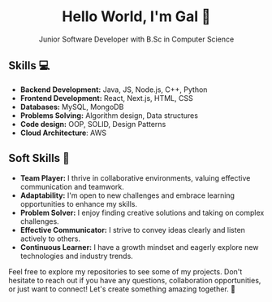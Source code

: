 
<div align="center"> 
  <h1>Hello World, I'm Gal 👋</h1>
  Junior Software Developer with B.Sc in Computer Science
</div>

  ## Skills 💻
- **Backend Development:** Java, JS, Node.js, C++, Python
- **Frontend Development:** React, Next.js, HTML, CSS
- **Databases:** MySQL, MongoDB
- **Problems Solving:** Algorithm design, Data structures
- **Code design:** OOP, SOLID, Design Patterns
- **Cloud Architecture**: AWS

## Soft Skills 🌱 
- **Team Player:** I thrive in collaborative environments, valuing effective communication and teamwork.
- **Adaptability:** I'm open to new challenges and embrace learning opportunities to enhance my skills.
- **Problem Solver:** I enjoy finding creative solutions and taking on complex challenges.
- **Effective Communicator:** I strive to convey ideas clearly and listen actively to others.
- **Continuous Learner:** I have a growth mindset and eagerly explore new technologies and industry trends.

Feel free to explore my repositories to see some of my projects. Don't hesitate to reach out if you have any questions, collaboration opportunities, or just want to connect! Let's create something amazing together. 🚀
  

